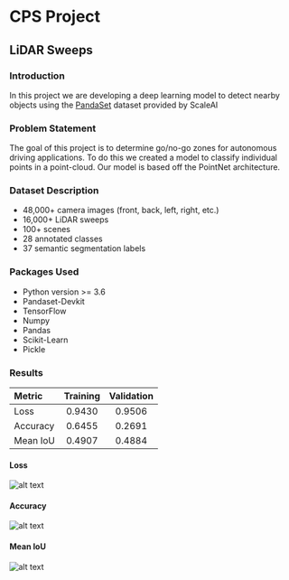 # CPS Project
## LiDAR Sweeps
### Introduction
In this project we are developing a deep learning model to detect nearby objects using the [PandaSet](https://scale.com/resources/download/pandaset) dataset provided by ScaleAI

### Problem Statement
The goal of this project is to determine go/no-go zones for autonomous driving applications. To do this we created a model to classify individual points in a point-cloud. Our model is based off the PointNet architecture. 

### Dataset Description
- 48,000+ camera images (front, back, left, right, etc.)
- 16,000+ LiDAR sweeps
- 100+ scenes
- 28 annotated classes
- 37 semantic segmentation labels

### Packages Used
- Python version >= 3.6
- Pandaset-Devkit
- TensorFlow
- Numpy
- Pandas
- Scikit-Learn
- Pickle


### Results
|Metric|Training|Validation|
|:---|:---:|:---:|
|Loss|0.9430|0.9506|
|Accuracy|0.6455|0.2691|
|Mean IoU|0.4907|0.4884|

#### Loss
![alt text](https://github.com/kchong98/LiDAR_Sweep/tree/main/images/Loss.png "Train and validation loss")

#### Accuracy
![alt text](https://github.com/kchong98/LiDAR_Sweep/tree/main/images/Accuracy.png "Train and validation accuracy")

#### Mean IoU
![alt text](https://github.com/kchong98/LiDAR_Sweep/tree/main/images/MIoU.png "Train and validation average intersection over union")